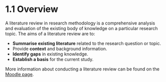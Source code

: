 # 1.1 Overview

A literature review in research methodology is a comprehensive analysis and evaluation of the existing body of knowledge on a particular research topic. The aims of a literature review are to:

* **Summarise existing literature** related to the research question or topic.
* Provide **context** and background information.
* **Identify gaps** in existing knowledge.
* **Establish a basis** for the current study.

More information about conducting a literature review can be found on the [Moodle page](https://moodle.ucl.ac.uk/course/view.php?id=33702).
